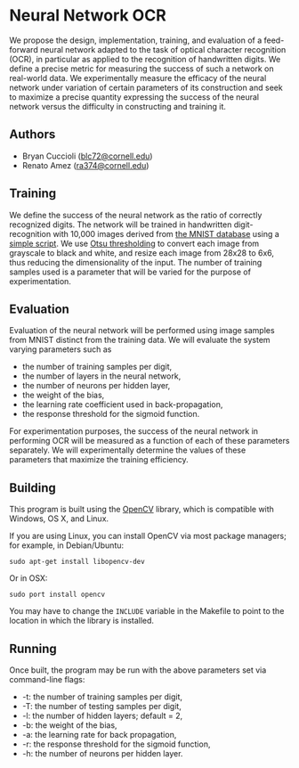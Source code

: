 # Neural Network OCR

We propose the design, implementation, training, and evaluation of a feed-forward neural network adapted to the task of optical character recognition (OCR), in particular as applied to the recognition of handwritten digits. We define a precise metric for measuring the success of such a network on real-world data. We experimentally measure the efficacy of the neural network under variation of certain parameters of its construction and seek to maximize a precise quantity expressing the success of the neural network versus the difficulty in constructing and training it.

## Authors
* Bryan Cuccioli (blc72@cornell.edu)
* Renato Amez (ra374@cornell.edu)

## Training

We define the success of the neural network as the ratio of correctly recognized digits. The network will be trained in handwritten digit-recognition with 10,000 images derived from <a href="http://cis.jhu.edu/~sachin/digit/digit.html">the MNIST database</a> using a <a href="https://gist.github.com/4056614">simple script</a>. We use <a href="http://en.wikipedia.org/wiki/Otsu's_method">Otsu thresholding</a> to convert each image from grayscale to black and white, and resize each image from 28x28 to 6x6, thus reducing the dimensionality of the input. The number of training samples used is a parameter that will be varied for the purpose of experimentation.

## Evaluation

Evaluation of the neural network will be performed using image samples from MNIST distinct from the training data. We will evaluate the system varying parameters such as

* the number of training samples per digit,
* the number of layers in the neural network,
* the number of neurons per hidden layer,
* the weight of the bias,
* the learning rate coefficient used in back-propagation,
* the response threshold for the sigmoid function.

For experimentation purposes, the success of the neural network in performing OCR will be measured as a function of each of these parameters separately. We will experimentally determine the values of these parameters that maximize the training efficiency.

## Building

This program is built using the <a href="http://opencv.willowgarage.com/wiki/">OpenCV</a> library, which is compatible with Windows, OS X, and Linux.

If you are using Linux, you can install OpenCV via most package managers; for example, in Debian/Ubuntu:

    sudo apt-get install libopencv-dev

Or in OSX:

    sudo port install opencv

You may have to change the `INCLUDE` variable in the Makefile to point to the location in which the library is installed.

## Running

Once built, the program may be run with the above parameters set via command-line flags:

* -t: the number of training samples per digit,
* -T: the number of testing samples per digit,
* -l: the number of hidden layers; default = 2,
* -b: the weight of the bias,
* -a: the learning rate for back propagation,
* -r: the response threshold for the sigmoid function,
* -h: the number of neurons per hidden layer.
